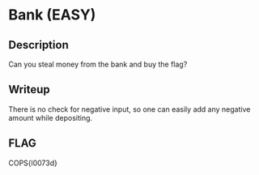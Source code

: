 # Bank (EASY)

## Description
Can you steal money from the bank and buy the flag?

## Writeup
There is no check for negative input, so one can easily add any negative amount while depositing.

## FLAG
COPS{l0073d}
